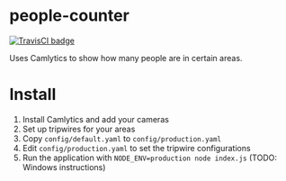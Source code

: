 # people-counter

[![TravisCI badge](https://travis-ci.org/turt2live/people-counter.svg?branch=master)](https://travis-ci.org/turt2live/people-counter)

Uses Camlytics to show how many people are in certain areas.

# Install

1. Install Camlytics and add your cameras
2. Set up tripwires for your areas
3. Copy `config/default.yaml` to `config/production.yaml`
4. Edit `config/production.yaml` to set the tripwire configurations
5. Run the application with `NODE_ENV=production node index.js` (TODO: Windows instructions)
